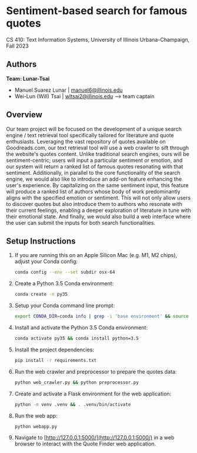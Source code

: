 # Sentiment-based search for famous quotes

CS 410: Text Information Systems, University of Illinois Urbana-Champaign, Fall 2023 

## Authors

**Team: Lunar-Tsai**
- Manuel Suarez Lunar | [manuel6@illinois.edu](manuel6@illinois.edu)
- Wei-Lun (Will) Tsai | [wltsai2@illinois.edu](wltsai2@illinois.edu) --> team captain

## Overview

Our team project will be focused on the development of a unique search engine / text retrieval tool specifically tailored for literature and quote enthusiasts. Leveraging the vast repository of quotes available on Goodreads.com, our text retrieval tool will use a web crawler to sift through the website's quotes content. Unlike traditional search engines, ours will be sentiment-centric; users will input a particular sentiment or emotion, and our system will return a ranked list of famous quotes resonating with that sentiment. Additionally, in parallel to the core functionality of the search engine, we would also like to introduce an add-on feature enhancing the user's experience. By capitalizing on the same sentiment input, this feature will produce a ranked list of authors whose body of work predominantly aligns with the specified emotion or sentiment. This will not only allow users to discover quotes but also introduce them to authors who resonate with their current feelings, enabling a deeper exploration of literature in tune with their emotional state. And finally, we would also build a web interface where the user can submit the inputs for both search functionalities.

## Setup Instructions

1. If you are running this on an Apple Silicon Mac (e.g. M1, M2 chips), adjust your Conda config:

    ```bash
    conda config --env --set subdir osx-64
    ```

2. Create a Python 3.5 Conda environment:

    ```bash
    conda create -n py35
    ```

3. Setup your Conda command line prompt:

    ```bash
    export CONDA_DIR=conda info | grep -i 'base environment' && source $CONDA_DIR/etc/profile.d/conda.sh
    ```

4. Install and activate the Python 3.5 Conda environment:

    ```bash
    conda activate py35 && conda install python=3.5
    ```

5. Install the project dependencies:

    ```bash
    pip install -r requirements.txt
    ```

6. Run the web crawler and preprocessor to prepare the quotes data:

    ```bash
    python web_crawler.py && python preprocessor.py
    ```

7. Create and activate a Flask environment for the web application:

    ```bash
    python -m venv .venv && . .venv/bin/activate
    ```

8. Run the web app:

    ```bash
    python webapp.py
    ```

9. Navigate to [http://127.0.0.1:5000/](http://127.0.0.1:5000/) in a web browser to interact with the Quote Finder web application.